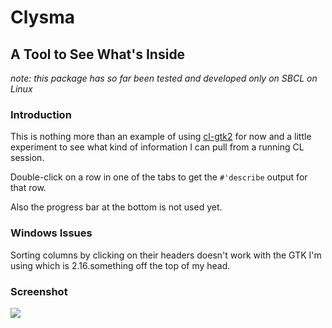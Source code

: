 # Clysma

## A Tool to See What's Inside

*note: this package has so far been tested and developed only on SBCL
 on Linux*


### Introduction

This is nothing more than an example of using
[cl-gtk2](http://common-lisp.net/project/cl-gtk2/) for now and a
little experiment to see what kind of information I can pull from a
running CL session.

Double-click on a row in one of the tabs to get the `#'describe`
output for that row.

Also the progress bar at the bottom is not used yet.


### Windows Issues

Sorting columns by clicking on their headers doesn't work with the GTK
I'm using which is 2.16.something off the top of my head.


### Screenshot

<img src="http://www.aerique.net/software/clysma/clysma-20100127.jpg">

